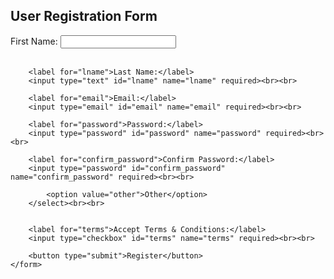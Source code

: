 <!DOCTYPE html>
<html lang="en">
<head>
    <meta charset="UTF-8">
    <meta name="viewport" content="width=device-width, initial-scale=1.0">
    <title>User Registration Form</title>
</head>
<body>
    <h2>User Registration Form</h2>
    <form action="/submit_registration" method="POST">
        <label for="fname">First Name:</label>
        <input type="text" id="fname" name="fname" required><br><br>

        <label for="lname">Last Name:</label>
        <input type="text" id="lname" name="lname" required><br><br>

        <label for="email">Email:</label>
        <input type="email" id="email" name="email" required><br><br>

        <label for="password">Password:</label>
        <input type="password" id="password" name="password" required><br><br>

        <label for="confirm_password">Confirm Password:</label>
        <input type="password" id="confirm_password" name="confirm_password" required><br><br>

            <option value="other">Other</option>
        </select><br><br>


        <label for="terms">Accept Terms & Conditions:</label>
        <input type="checkbox" id="terms" name="terms" required><br><br>

        <button type="submit">Register</button>
    </form>
</body>
</html>
